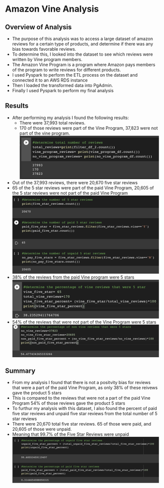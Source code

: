 # Amazon Vine Analysis
## Overview of Analysis
* The purpose of this analysis was to access a large dataset of amazon reviews for a certain type of products, and determine if there was any bias towards favorable reviews. 
* To determine this, I looked into the dataset to see which reviews were written by Vine program members.
* The Amazon Vine Program is a program where Amazon pays members of the program to write reviews for different products.
* I used Pyspark to perform the ETL process on the dataset and connected it to an AWS RDS instance
* Then I loaded the transformed data into PgAdmin.
* Finally I used Pyspark to perform my final analysis
## Results
* After performing my analysis I found the following results:
  * There were 37,993 total reviews.
  * 170 of those reviews were part of the Vine Program, 37,823 were not part of the vine program.
![](images/total_reviews.png)
 * Out of the 37,993 reviews, there were 20,670 five star reviews
 * 65 of the 5 star reviews were part of the paid Vine Program, 20,605 of the 5 star reviews were not part of the paid Vine Program
 ![](images/five_star_reviews.png)
 * 38% of the reviews from the paid Vine program were 5 stars
 ![](images/vine_five_star.png)
 * 54% of the reviews that were not part of the Vine Program were 5 stars
 ![](images/no_vine_five_star.png)
 ## Summary
 * From my analysis I found that there is not a positvity bias for reviews that were a part of the paid Vine Program, as only 38% of these reivews gave the product 5 stars
 * This is compared to the reviews that were not a part of the paid Vine Program 54% of those reviews gave the product 5 stars
 * To furthur my analysis with this dataset, I also found the percent of paid five star reviews and unpaid five star reviews from the total number of 5 star reviews
 * There were 20,670 total five star reviews.  65 of those were paid, and 20,605 of those were unpaid.
 * Meaning that 99.7% of the Five Star Reviews were unpaid
 ![](images/five_star_percent.png)
 
